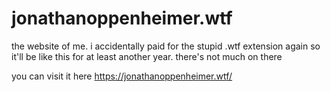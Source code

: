 # jonathanoppenheimer.wtf
the website of me. i accidentally paid for the stupid .wtf extension again so it'll be like this for at least another year. there's not much on there 

you can visit it here https://jonathanoppenheimer.wtf/
